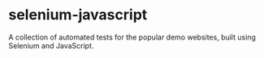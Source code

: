 # selenium-javascript
A collection of automated tests for the popular demo websites, built using Selenium and JavaScript.
